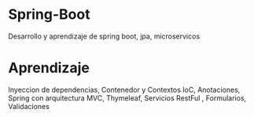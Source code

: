 ﻿# Spring-Boot

Desarrollo y aprendizaje de spring boot, jpa, microservicos 

# Aprendizaje

Inyeccion de dependencias, Contenedor y Contextos IoC,
Anotaciones, Spring con arquitectura MVC, Thymeleaf, Servicios RestFul ,
Formularios, Validaciones

